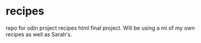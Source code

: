 # recipes
repo for odin project recipes html final project.
Will be using a mi of my own recipes as well as Sarah's.
